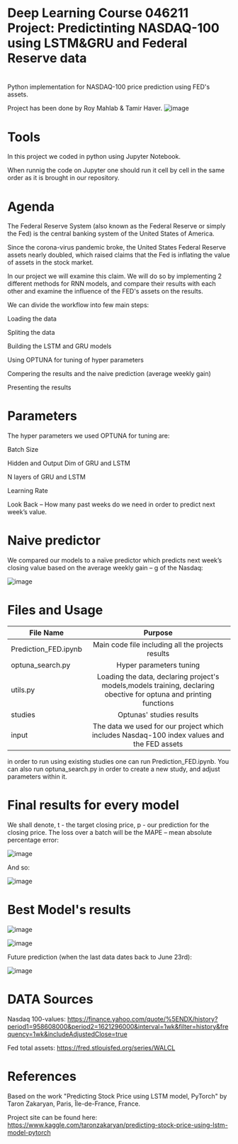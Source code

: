 # Deep Learning Course 046211 Project: Predictinting NASDAQ-100 using LSTM&GRU and Federal Reserve data
#
Python implementation for NASDAQ-100 price prediction using FED's assets.

Project has been done by Roy Mahlab & Tamir Haver.
![image](https://user-images.githubusercontent.com/66019798/123539089-ac170280-d740-11eb-8720-c61655529faa.png)


# Tools 

In this project we coded in python using Jupyter Notebook.

When runnig the code on Jupyter one should run it cell by cell in the same order as it is brought in our repository.

# Agenda
The Federal Reserve System (also known as the Federal Reserve or simply the Fed) is the central banking system of the United States of America.

Since the corona-virus pandemic broke, the United States Federal Reserve 
assets nearly doubled, which raised claims that the Fed is inflating the value of assets in the stock market.

In our project we will examine this claim. We will do so by implementing 2 different methods for RNN models, and compare their results with
each other and examine the influence of the FED's assets on the results.

We can divide the workflow into few main steps:

Loading the data

Spliting the data

Building the LSTM and GRU models

Using OPTUNA for tuning of hyper parameters

Compering the results and the naive prediction (average weekly gain)

Presenting the results

# Parameters
The hyper parameters we used OPTUNA for tuning are:

Batch Size

Hidden and Output Dim of GRU and LSTM

N layers of GRU and LSTM

Learning Rate

Look Back – How many past weeks do we need in order to predict next week’s value.
# Naive predictor
We compared our models to a naïve predictor which predicts next week’s closing value
based on the average weekly gain – g of the Nasdaq:

![image](https://user-images.githubusercontent.com/66019798/124433684-b443f300-dd7b-11eb-9485-675c95bd5469.png)
# Files and Usage
| File Name        | Purpose           |
| ---------------- |:-----------------:|
| Prediction_FED.ipynb | Main code file including all the projects results|
| optuna_search.py | Hyper parameters tuning    |
| utils.py         | Loading the data, declaring project's models,models training, declaring obective for optuna and printing functions  | 
| studies          | Optunas' studies results |
| input            | The data we used for our project which includes Nasdaq-100 index values and the FED assets|  

in order to run using existing studies one can run Prediction_FED.ipynb. You can also run optuna_search.py in order to create a new study, and adjust parameters within it.
# Final results for every model 
We shall denote, t - the target closing price, p - our prediction for the closing price.
The loss over a batch will be the MAPE – mean absolute percentage error:

![image](https://user-images.githubusercontent.com/66019798/124433596-970f2480-dd7b-11eb-90f4-c2772ec72570.png)

And so:

![image](https://user-images.githubusercontent.com/66019798/124432375-3af7d080-dd7a-11eb-8da1-7ceffee9b390.png)
# Best Model's results 


![image](https://user-images.githubusercontent.com/66019798/124432568-71355000-dd7a-11eb-834c-96cbf28bab94.png)

![image](https://user-images.githubusercontent.com/66019798/124432738-9e81fe00-dd7a-11eb-85ae-1c48f23bcd8a.png)

Future prediction (when the last data dates back to June 23rd):

![image](https://user-images.githubusercontent.com/66019798/124432762-a346b200-dd7a-11eb-8d00-22dc167efd4f.png)

# DATA Sources
Nasdaq 100-values:
https://finance.yahoo.com/quote/%5ENDX/history?period1=958608000&period2=1621296000&interval=1wk&filter=history&frequency=1wk&includeAdjustedClose=true

Fed total assets:
https://fred.stlouisfed.org/series/WALCL

# References
Based on the work "Predicting Stock Price using LSTM model, PyTorch" by Taron Zakaryan, Paris, Île-de-France, France.

Project site can be found here: https://www.kaggle.com/taronzakaryan/predicting-stock-price-using-lstm-model-pytorch

